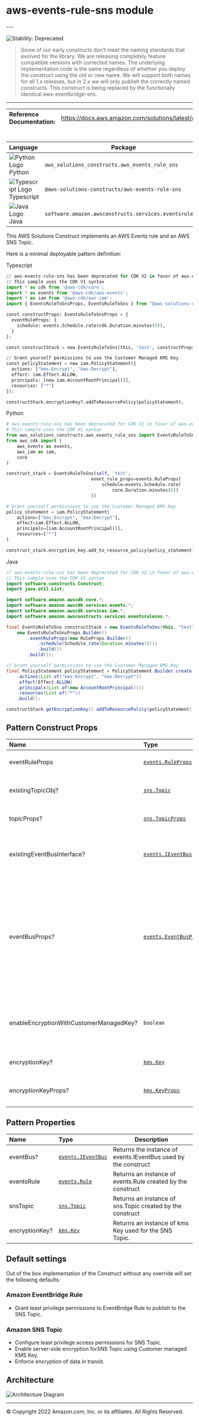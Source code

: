 # aws-events-rule-sns module

<!--BEGIN STABILITY BANNER-->---


![Stability: Deprecated](https://img.shields.io/badge/STABILITY-DEPRECATED-red?style=for-the-badge)

> Some of our early constructs don’t meet the naming standards that evolved for the library. We are releasing completely feature compatible versions with corrected names. The underlying implementation code is the same regardless of whether you deploy the construct using the old or new name. We will support both names for all 1.x releases, but in 2.x we will only publish the correctly named constructs. This construct is being replaced by the functionally identical aws-eventbridge-sns.

---
<!--END STABILITY BANNER-->

| **Reference Documentation**:| <span style="font-weight: normal">https://docs.aws.amazon.com/solutions/latest/constructs/</span>|
|:-------------|:-------------|

<div style="height:8px"></div>

| **Language**     | **Package**        |
|:-------------|-----------------|
|![Python Logo](https://docs.aws.amazon.com/cdk/api/latest/img/python32.png) Python|`aws_solutions_constructs.aws_events_rule_sns`|
|![Typescript Logo](https://docs.aws.amazon.com/cdk/api/latest/img/typescript32.png) Typescript|`@aws-solutions-constructs/aws-events-rule-sns`|
|![Java Logo](https://docs.aws.amazon.com/cdk/api/latest/img/java32.png) Java|`software.amazon.awsconstructs.services.eventsrulesns`|

This AWS Solutions Construct implements an AWS Events rule and an AWS SNS Topic.

Here is a minimal deployable pattern definition:

Typescript

```python
// aws-events-rule-sns has been deprecated for CDK V2 in favor of aws-eventbridge-sns.
// This sample uses the CDK V1 syntax
import * as cdk from '@aws-cdk/core';
import * as events from '@aws-cdk/aws-events';
import * as iam from '@aws-cdk/aws-iam';
import { EventsRuleToSnsProps, EventsRuleToSns } from "@aws-solutions-constructs/aws-events-rule-sns";

const constructProps: EventsRuleToSnsProps = {
  eventRuleProps: {
    schedule: events.Schedule.rate(cdk.Duration.minutes(5)),
  }
};

const constructStack = new EventsRuleToSns(this, 'test', constructProps);

// Grant yourself permissions to use the Customer Managed KMS Key
const policyStatement = new iam.PolicyStatement({
  actions: ["kms:Encrypt", "kms:Decrypt"],
  effect: iam.Effect.ALLOW,
  principals: [new iam.AccountRootPrincipal()],
  resources: ["*"]
});

constructStack.encryptionKey?.addToResourcePolicy(policyStatement);
```

Python

```python
# aws-events-rule-sns has been deprecated for CDK V2 in favor of aws-eventbridge-sns.
# This sample uses the CDK V1 syntax
from aws_solutions_constructs.aws_events_rule_sns import EventsRuleToSns, EventsRuleToSnsProps
from aws_cdk import (
    aws_events as events,
    aws_iam as iam,
    core
)

construct_stack = EventsRuleToSns(self, 'test',
                                event_rule_props=events.RuleProps(
                                    schedule=events.Schedule.rate(
                                        core.Duration.minutes(5))
                                ))

# Grant yourself permissions to use the Customer Managed KMS Key
policy_statement = iam.PolicyStatement(
    actions=["kms:Encrypt", "kms:Decrypt"],
    effect=iam.Effect.ALLOW,
    principals=[iam.AccountRootPrincipal()],
    resources=["*"]
)

construct_stack.encryption_key.add_to_resource_policy(policy_statement)
```

Java

```java
// aws-events-rule-sns has been deprecated for CDK V2 in favor of aws-eventbridge-sns.
// This sample uses the CDK V1 syntax
import software.constructs.Construct;
import java.util.List;

import software.amazon.awscdk.core.*;
import software.amazon.awscdk.services.events.*;
import software.amazon.awscdk.services.iam.*;
import software.amazon.awsconstructs.services.eventsrulesns.*;

final EventsRuleToSns constructStack = new EventsRuleToSns(this, "test",
    new EventsRuleToSnsProps.Builder()
        .eventRuleProps(new RuleProps.Builder()
            .schedule(Schedule.rate(Duration.minutes(5)))
            .build())
        .build());

// Grant yourself permissions to use the Customer Managed KMS Key
final PolicyStatement policyStatement = PolicyStatement.Builder.create()
    .actions(List.of("kms:Encrypt", "kms:Decrypt"))
    .effect(Effect.ALLOW)
    .principals(List.of(new AccountRootPrincipal()))
    .resources(List.of("*"))
    .build();

constructStack.getEncryptionKey().addToResourcePolicy(policyStatement);
```

## Pattern Construct Props

| **Name**     | **Type**        | **Description** |
|:-------------|:----------------|-----------------|
|eventRuleProps|[`events.RuleProps`](https://docs.aws.amazon.com/cdk/api/latest/docs/@aws-cdk_aws-events.RuleProps.html)|User provided eventRuleProps to override the defaults. |
|existingTopicObj?|[`sns.Topic`](https://docs.aws.amazon.com/cdk/api/latest/docs/@aws-cdk_aws-lambda.Function.html)|Existing instance of SNS Topic object, providing both this and `topicProps` will cause an error.|
|topicProps?|[`sns.TopicProps`](https://docs.aws.amazon.com/cdk/api/latest/docs/@aws-cdk_aws-sns.TopicProps.html)|User provided props to override the default props for the SNS Topic. |
|existingEventBusInterface?|[`events.IEventBus`](https://docs.aws.amazon.com/cdk/api/latest/docs/@aws-cdk_aws-events.IEventBus.html)| Optional user-provided custom EventBus for construct to use. Providing both this and `eventBusProps` results an error.|
|eventBusProps?|[`events.EventBusProps`](https://docs.aws.amazon.com/cdk/api/latest/docs/@aws-cdk_aws-events.EventBusProps.html)|Optional user-provided properties to override the default properties when creating a custom EventBus. Setting this value to `{}` will create a custom EventBus using all default properties. If neither this nor `existingEventBusInterface` is provided the construct will use the `default` EventBus. Providing both this and `existingEventBusInterface` results an error.|
|enableEncryptionWithCustomerManagedKey?|`boolean`|Use a KMS Key, either managed by this CDK app, or imported. If importing an encryption key, it must be specified in the encryptionKey property for this construct.|
|encryptionKey?|[`kms.Key`](https://docs.aws.amazon.com/cdk/api/latest/docs/@aws-cdk_aws-kms.Key.html)|An optional, imported encryption key to encrypt the SNS Topic.|
|encryptionKeyProps?|[`kms.KeyProps`](https://docs.aws.amazon.com/cdk/api/latest/docs/@aws-cdk_aws-kms.KeyProps.html)|An optional, user provided properties to override the default properties for the KMS encryption key.|

## Pattern Properties

| **Name**     | **Type**        | **Description** |
|:-------------|:----------------|-----------------|
|eventBus?|[`events.IEventBus`](https://docs.aws.amazon.com/cdk/api/latest/docs/@aws-cdk_aws-events.IEventBus.html)|Returns the instance of events.IEventBus used by the construct|
|eventsRule|[`events.Rule`](https://docs.aws.amazon.com/cdk/api/latest/docs/@aws-cdk_aws-events.Rule.html)|Returns an instance of events.Rule created by the construct|
|snsTopic|[`sns.Topic`](https://docs.aws.amazon.com/cdk/api/latest/docs/@aws-cdk_aws-sns.Topic.html)|Returns an instance of sns.Topic created by the construct|
|encryptionKey?|[`kms.Key`](https://docs.aws.amazon.com/cdk/api/latest/docs/@aws-cdk_aws-kms.Key.html)|Returns an instance of kms Key used for the SNS Topic.|

## Default settings

Out of the box implementation of the Construct without any override will set the following defaults:

### Amazon EventBridge Rule

* Grant least privilege permissions to EventBridge Rule to publish to the SNS Topic.

### Amazon SNS Topic

* Configure least privilege access permissions for SNS Topic.
* Enable server-side encryption forSNS Topic using Customer managed KMS Key.
* Enforce encryption of data in transit.

## Architecture

![Architecture Diagram](architecture.png)

---


© Copyright 2022 Amazon.com, Inc. or its affiliates. All Rights Reserved.
